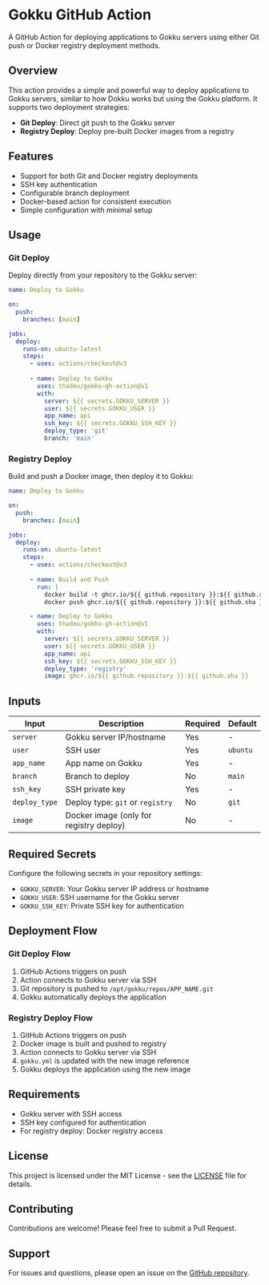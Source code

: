 # Gokku GitHub Action

A GitHub Action for deploying applications to Gokku servers using either Git push or Docker registry deployment methods.

## Overview

This action provides a simple and powerful way to deploy applications to Gokku servers, similar to how Dokku works but using the Gokku platform. It supports two deployment strategies:

- **Git Deploy**: Direct git push to the Gokku server
- **Registry Deploy**: Deploy pre-built Docker images from a registry

## Features

- Support for both Git and Docker registry deployments
- SSH key authentication
- Configurable branch deployment
- Docker-based action for consistent execution
- Simple configuration with minimal setup

## Usage

### Git Deploy

Deploy directly from your repository to the Gokku server:

```yaml
name: Deploy to Gokku

on:
  push:
    branches: [main]

jobs:
  deploy:
    runs-on: ubuntu-latest
    steps:
      - uses: actions/checkout@v3
      
      - name: Deploy to Gokku
        uses: thadeu/gokku-gh-action@v1
        with:
          server: ${{ secrets.GOKKU_SERVER }}
          user: ${{ secrets.GOKKU_USER }}
          app_name: api
          ssh_key: ${{ secrets.GOKKU_SSH_KEY }}
          deploy_type: 'git'
          branch: 'main'
```

### Registry Deploy

Build and push a Docker image, then deploy it to Gokku:

```yaml
name: Deploy to Gokku

on:
  push:
    branches: [main]

jobs:
  deploy:
    runs-on: ubuntu-latest
    steps:
      - uses: actions/checkout@v3
      
      - name: Build and Push
        run: |
          docker build -t ghcr.io/${{ github.repository }}:${{ github.sha }} .
          docker push ghcr.io/${{ github.repository }}:${{ github.sha }}

      - name: Deploy to Gokku
        uses: thadeu/gokku-gh-action@v1
        with:
          server: ${{ secrets.GOKKU_SERVER }}
          user: ${{ secrets.GOKKU_USER }}
          app_name: api
          ssh_key: ${{ secrets.GOKKU_SSH_KEY }}
          deploy_type: 'registry'
          image: ghcr.io/${{ github.repository }}:${{ github.sha }}
```

## Inputs

| Input | Description | Required | Default |
|-------|-------------|----------|---------|
| `server` | Gokku server IP/hostname | Yes | - |
| `user` | SSH user | Yes | `ubuntu` |
| `app_name` | App name on Gokku | Yes | - |
| `branch` | Branch to deploy | No | `main` |
| `ssh_key` | SSH private key | Yes | - |
| `deploy_type` | Deploy type: `git` or `registry` | No | `git` |
| `image` | Docker image (only for registry deploy) | No | - |

## Required Secrets

Configure the following secrets in your repository settings:

- `GOKKU_SERVER`: Your Gokku server IP address or hostname
- `GOKKU_USER`: SSH username for the Gokku server
- `GOKKU_SSH_KEY`: Private SSH key for authentication

## Deployment Flow

### Git Deploy Flow
1. GitHub Actions triggers on push
2. Action connects to Gokku server via SSH
3. Git repository is pushed to `/opt/gokku/repos/APP_NAME.git`
4. Gokku automatically deploys the application

### Registry Deploy Flow
1. GitHub Actions triggers on push
2. Docker image is built and pushed to registry
3. Action connects to Gokku server via SSH
4. `gokku.yml` is updated with the new image reference
5. Gokku deploys the application using the new image

## Requirements

- Gokku server with SSH access
- SSH key configured for authentication
- For registry deploy: Docker registry access

## License

This project is licensed under the MIT License - see the [LICENSE](LICENSE) file for details.

## Contributing

Contributions are welcome! Please feel free to submit a Pull Request.

## Support

For issues and questions, please open an issue on the [GitHub repository](https://github.com/thadeu/gokku-gh-action).
